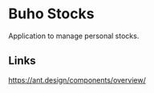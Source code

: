 # Buho Stocks

Application to manage personal stocks.

## Links

https://ant.design/components/overview/
